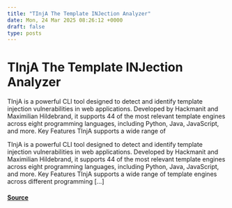```yaml
---
title: "TInjA The Template INJection Analyzer"
date: Mon, 24 Mar 2025 08:26:12 +0000
draft: false
type: posts
---
```

# TInjA The Template INJection Analyzer





TInjA is a powerful CLI tool designed to detect and identify template injection vulnerabilities in web applications. Developed by Hackmanit and Maximilian Hildebrand, it supports 44 of the most relevant template engines across eight programming languages, including Python, Java, JavaScript, and more. Key Features TInjA supports a wide range of

TInjA is a powerful CLI tool designed to detect and identify template injection vulnerabilities in web applications. Developed by Hackmanit and Maximilian Hildebrand, it supports 44 of the most relevant template engines across eight programming languages, including Python, Java, JavaScript, and more. Key Features TInjA supports a wide range of template engines across different programming \[…\]

#### [Source](https://kalilinuxtutorials.com/tinja/)

